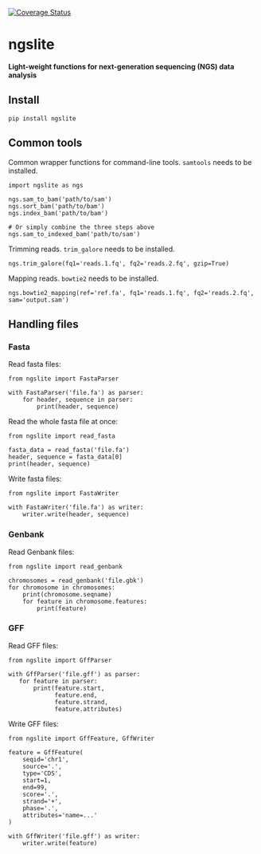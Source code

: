 [![Coverage Status](https://coveralls.io/repos/github/linyc74/ngslite/badge.svg?branch=master)](https://coveralls.io/github/linyc74/ngslite?branch=master)

# ngslite
**Light-weight functions for next-generation sequencing (NGS) data analysis**

## Install

    pip install ngslite

## Common tools

Common wrapper functions for command-line tools. `samtools` needs to be installed.

    import ngslite as ngs

    ngs.sam_to_bam('path/to/sam')
    ngs.sort_bam('path/to/bam')
    ngs.index_bam('path/to/bam')

    # Or simply combine the three steps above
    ngs.sam_to_indexed_bam('path/to/sam')

Trimming reads. `trim_galore` needs to be installed.

    ngs.trim_galore(fq1='reads.1.fq', fq2='reads.2.fq', gzip=True)
        
Mapping reads. `bowtie2` needs to be installed.

    ngs.bowtie2_mapping(ref='ref.fa', fq1='reads.1.fq', fq2='reads.2.fq', sam='output.sam')

## Handling files

### Fasta

Read fasta files:

    from ngslite import FastaParser

    with FastaParser('file.fa') as parser:
        for header, sequence in parser:
            print(header, sequence)

Read the whole fasta file at once:

    from ngslite import read_fasta
    
    fasta_data = read_fasta('file.fa')
    header, sequence = fasta_data[0]
    print(header, sequence)

Write fasta files:

    from ngslite import FastaWriter

    with FastaWriter('file.fa') as writer:
        writer.write(header, sequence)

### Genbank

Read Genbank files:

    from ngslite import read_genbank

    chromosomes = read_genbank('file.gbk')
    for chromosome in chromosomes:
        print(chromosome.seqname)
        for feature in chromosome.features:
            print(feature)

### GFF

Read GFF files:

    from ngslite import GffParser

    with GffParser('file.gff') as parser:
       for feature in parser:
           print(feature.start,
                 feature.end,
                 feature.strand,
                 feature.attributes)

Write GFF files:

    from ngslite import GffFeature, GffWriter

    feature = GffFeature(
        seqid='chr1',
        source='.',
        type='CDS',
        start=1,
        end=99,
        score='.',
        strand='+',
        phase='.',
        attributes='name=...'
    )

    with GffWriter('file.gff') as writer:
        writer.write(feature)
